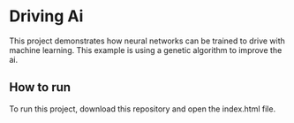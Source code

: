 # Driving Ai

This project demonstrates how neural networks can be trained to drive with machine learning. This example is using a genetic algorithm to improve the ai.

## How to run

To run this project, download this repository and open the index.html file.